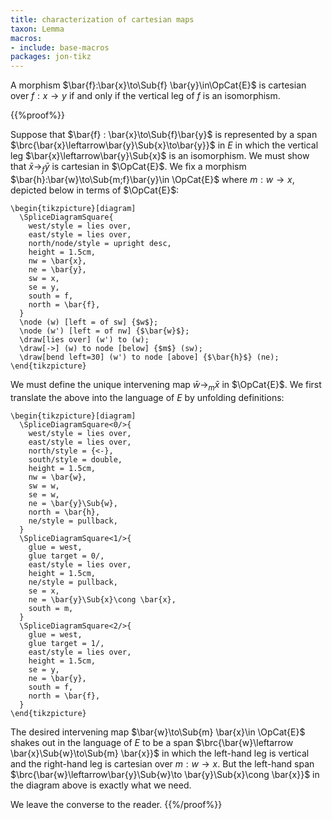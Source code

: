 ```yaml
---
title: characterization of cartesian maps
taxon: Lemma
macros:
- include: base-macros
packages: jon-tikz
---
```


A morphism $\bar{f}:\bar{x}\to\Sub{f} \bar{y}\in\OpCat{E}$ is cartesian
over $f:x\to y$ if and only if the vertical leg of $f$ is an isomorphism.

{{%proof%}}

Suppose that $\bar{f} : \bar{x}\to\Sub{f}\bar{y}$ is represented by a span $\brc{\bar{x}\leftarrow\bar{y}\Sub{x}\to\bar{y}}$ in $E$ in which the vertical leg $\bar{x}\leftarrow\bar{y}\Sub{x}$ is an isomorphism. We must show that $\bar{x}\to_f\bar{y}$ is cartesian in $\OpCat{E}$. We fix a morphism $\bar{h}:\bar{w}\to\Sub{m;f}\bar{y}\in \OpCat{E}$ where $m:w\to x$, depicted below in terms of $\OpCat{E}$:
```render-latex
\begin{tikzpicture}[diagram]
  \SpliceDiagramSquare{
    west/style = lies over,
    east/style = lies over,
    north/node/style = upright desc,
    height = 1.5cm,
    nw = \bar{x},
    ne = \bar{y},
    sw = x,
    se = y,
    south = f,
    north = \bar{f},
  }
  \node (w) [left = of sw] {$w$};
  \node (w') [left = of nw] {$\bar{w}$};
  \draw[lies over] (w') to (w);
  \draw[->] (w) to node [below] {$m$} (sw);
  \draw[bend left=30] (w') to node [above] {$\bar{h}$} (ne);
\end{tikzpicture}
```

We must define the unique intervening map $\bar{w}\to_m \bar{x}$ in $\OpCat{E}$.
We first translate the above into the language of $E$ by unfolding definitions:
```render-latex
\begin{tikzpicture}[diagram]
  \SpliceDiagramSquare<0/>{
    west/style = lies over,
    east/style = lies over,
    north/style = {<-},
    south/style = double,
    height = 1.5cm,
    nw = \bar{w},
    sw = w,
    se = w,
    ne = \bar{y}\Sub{w},
    north = \bar{h},
    ne/style = pullback,
  }
  \SpliceDiagramSquare<1/>{
    glue = west,
    glue target = 0/,
    east/style = lies over,
    height = 1.5cm,
    ne/style = pullback,
    se = x,
    ne = \bar{y}\Sub{x}\cong \bar{x},
    south = m,
  }
  \SpliceDiagramSquare<2/>{
    glue = west,
    glue target = 1/,
    east/style = lies over,
    height = 1.5cm,
    se = y,
    ne = \bar{y},
    south = f,
    north = \bar{f},
  }
\end{tikzpicture}
```

The desired intervening map $\bar{w}\to\Sub{m} \bar{x}\in \OpCat{E}$ shakes out in the language of $E$ to be a span $\brc{\bar{w}\leftarrow \bar{x}\Sub{w}\to\Sub{m} \bar{x}}$ in which the left-hand leg is vertical and the right-hand leg is cartesian over $m:w\to x$. But the left-hand span $\brc{\bar{w}\leftarrow\bar{y}\Sub{w}\to \bar{y}\Sub{x}\cong \bar{x}}$ in the diagram above is exactly what we need.

We leave the converse to the reader.
{{%/proof%}}

